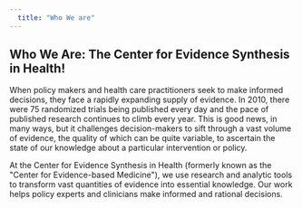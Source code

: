 ```yaml
---
  title: "Who We are"
---
```



## Who We Are: The Center for Evidence Synthesis in Health!


When policy makers and health care practitioners seek to make informed decisions, they face a rapidly expanding supply of evidence. In 2010, there were 75 randomized trials being published every day and the pace of published research continues to climb every year.  This is good news, in many ways, but it challenges decision-makers to sift through a vast volume of evidence, the quality of which can be quite variable, to ascertain the state of our knowledge about a particular intervention or policy. 
 
At the Center for Evidence Synthesis in Health (formerly known as the "Center for Evidence-based Medicine"), we use research and analytic tools to transform vast quantities of evidence into essential knowledge. Our work helps policy experts and clinicians make informed and rational decisions.
 
